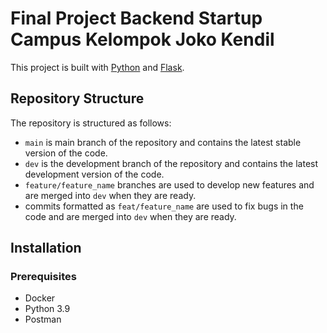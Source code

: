 # Final Project Backend Startup Campus Kelompok Joko Kendil

This project is built with [Python](https://www.python.org/) and [Flask](https://flask.palletsprojects.com/en/2.2.x/).

## Repository Structure

The repository is structured as follows:

- `main` is main branch of the repository and contains the latest stable version of the code.
- `dev` is the development branch of the repository and contains the latest development version of the code.
- `feature/feature_name` branches are used to develop new features and are merged into `dev` when they are ready.
- commits formatted as `feat/feature_name` are used to fix bugs in the code and are merged into `dev` when they are ready.

## Installation

### Prerequisites

- Docker
- Python 3.9
- Postman
